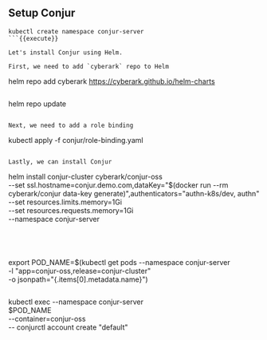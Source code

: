 
## Setup Conjur 

```
kubectl create namespace conjur-server
```{{execute}}

Let's install Conjur using Helm.

First, we need to add `cyberark` repo to Helm
```
helm repo add cyberark https://cyberark.github.io/helm-charts
```{{execute}}

```
helm repo update
```{{execute}}

Next, we need to add a role binding

```
kubectl apply -f conjur/role-binding.yaml
```{{execute}}

Lastly, we can install Conjur

```
helm install conjur-cluster cyberark/conjur-oss \
    --set ssl.hostname=conjur.demo.com,dataKey="$(docker run --rm cyberark/conjur data-key generate)",authenticators="authn-k8s/dev\,
authn" \
    --set resources.limits.memory=1Gi \
    --set resources.requests.memory=1Gi \
    --namespace conjur-server 
```{{execute}}




```
 export POD_NAME=$(kubectl get pods --namespace conjur-server \
   -l "app=conjur-oss,release=conjur-cluster" \
   -o jsonpath="{.items[0].metadata.name}")
```{{execute}}

```
kubectl exec --namespace conjur-server \
    $POD_NAME \
  --container=conjur-oss \
  -- conjurctl account create "default"
```{{execute}}
                   
                   
                   
                   
                   
                   
